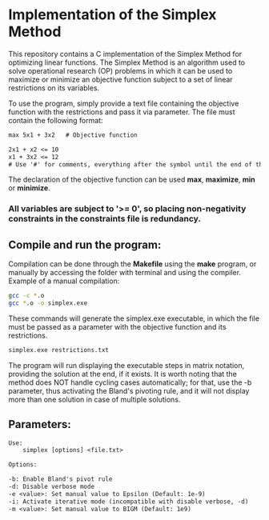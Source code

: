 # Implementation of the Simplex Method

This repository contains a C implementation of the Simplex Method for optimizing linear functions. The Simplex Method is an algorithm used to solve operational research (OP) problems in which it can be used to maximize or minimize an objective function subject to a set of linear restrictions on its variables.

To use the program, simply provide a text file containing the objective function with the restrictions and pass it via parameter.
The file must contain the following format:
~~~txt
max 5x1 + 3x2   # Objective function

2x1 + x2 <= 10
x1 + 3x2 <= 12
# Use '#' for comments, everything after the symbol until the end of the line will be counted as a comment
~~~
The declaration of the objective function can be used **max**, **maximize**, **min** or **minimize**.
### All variables are subject to '>= 0', so placing non-negativity constraints in the constraints file is redundancy.


## Compile and run the program:

Compilation can be done through the **Makefile** using the **make** program, or manually by accessing
the folder with terminal and using the compiler.
Example of a manual compilation:
~~~sh
gcc -c *.o
gcc *.o -o simplex.exe
~~~

These commands will generate the simplex.exe executable, in which the file must be passed as a parameter
with the objective function and its restrictions.
~~~sh
simplex.exe restrictions.txt
~~~

The program will run displaying the executable steps in matrix notation, providing the solution at the end, if it exists. It is worth noting that the method does NOT handle cycling cases automatically; for that, use the -b parameter, thus activating the Bland's pivoting rule, and it will not display more than one solution in case of multiple solutions.

## Parameters:

```txt
Use:
    simplex [options] <file.txt>

Options:

-b: Enable Bland's pivot rule
-d: Disable verbose mode
-e <value>: Set manual value to Epsilon (Default: 1e-9)
-i: Activate iterative mode (incompatible with disable verbose, -d)
-m <value>: Set manual value to BIGM (Default: 1e9)
```
